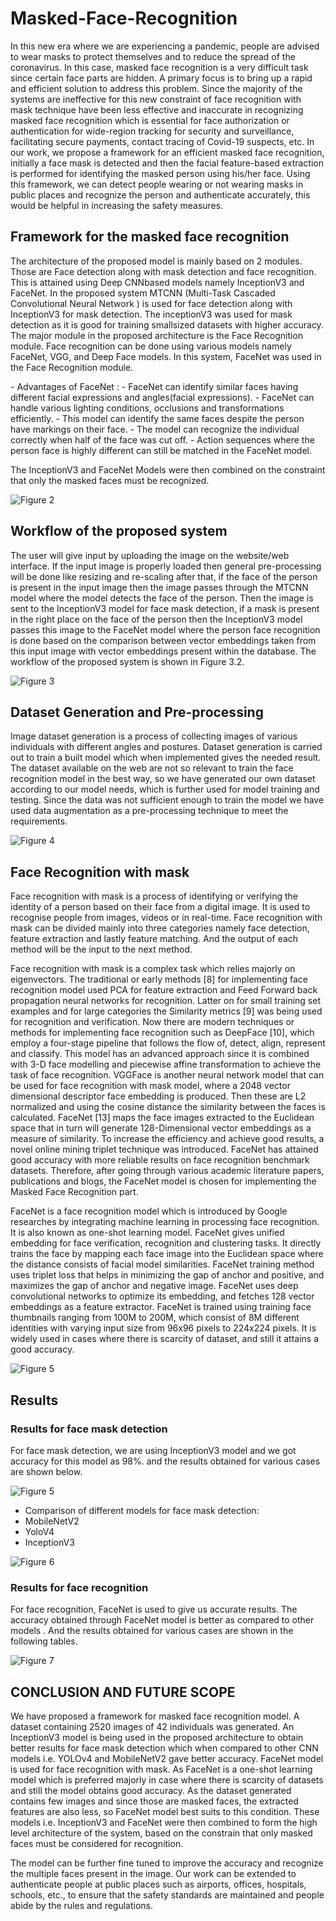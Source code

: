 # Masked-Face-Recognition
<p>In this new era where we are experiencing a pandemic, people are advised to wear masks to protect themselves and to reduce the spread of the coronavirus. In this case, masked face
recognition is a very difficult task since certain face parts are hidden. A primary focus is to bring up a rapid and efficient solution to address this problem. Since the majority of the
systems are ineffective for this new constraint of face recognition with mask technique have been less effective and inaccurate in recognizing masked face recognition which is essential
for face authorization or authentication for wide-region tracking for security and surveillance, facilitating secure payments, contact tracing of Covid-19 suspects, etc.
In our work, we propose a framework for an efficient masked face recognition, initially a face mask is detected and then the facial feature-based extraction is performed for identifying
the masked person using his/her face. Using this framework, we can detect people wearing or not wearing masks in public places and recognize the person and authenticate accurately,
this would be helpful in increasing the safety measures.</p>

## Framework for the masked face recognition
<p>The architecture of the proposed model is mainly based on 2 modules. Those are Face detection along with mask detection and face recognition. This is attained using Deep CNNbased models namely InceptionV3 and FaceNet. In the proposed system MTCNN (Multi-Task
Cascaded Convolutional Neural Network ) is used for face detection along with InceptionV3 for mask detection. The inceptionV3 was used for mask detection as it is good for training smallsized datasets with higher accuracy. The major module in the proposed architecture is the
Face Recognition module. Face recognition can be done using various models namely FaceNet, VGG, and Deep Face models. In this system, FaceNet was used in the Face Recognition
module.</p>
- Advantages of FaceNet :
 - FaceNet can identify similar faces having different facial expressions and angles(facial
expressions).
 - FaceNet can handle various lighting conditions, occlusions and transformations efficiently.
 - This model can identify the same faces despite the person have markings on their face.
 - The model can recognize the individual correctly when half of the face was cut off.
 - Action sequences where the person face is highly different can still be matched in the
FaceNet model.
<p>The InceptionV3 and FaceNet Models were then combined on the constraint that only the
masked faces must be recognized.</p>

![Figure 2](HLL.png)

## Workflow of the proposed system
<p> The user will give input by uploading the image on the website/web interface. If the input image is properly loaded then general pre-processing will be done like resizing and re-scaling
after that, if the face of the person is present in the input image then the image passes through the MTCNN model where the model detects the face of the person. Then the image is sent to
the InceptionV3 model for face mask detection, if a mask is present in the right place on the face of the person then the InceptionV3 model passes this image to the FaceNet model where
the person face recognition is done based on the comparison between vector embeddings taken from this input image with vector embeddings present within the database. The workflow of
the proposed system is shown in Figure 3.2.</p>

![Figure 3](workflow.png)

## Dataset Generation and Pre-processing
<p>Image dataset generation is a process of collecting images of various individuals with different angles and postures. Dataset generation is carried out to train a built model which when
implemented gives the needed result. The dataset available on the web are not so relevant to train the face recognition model in the best way, so we have generated our own dataset
according to our model needs, which is further used for model training and testing. Since the data was not sufficient enough to train the model we have used data augmentation as a
pre-processing technique to meet the requirements.</p>

![Figure 4](dataset.png)

## Face Recognition with mask
<p>Face recognition with mask is a process of identifying or verifying the identity of a person based on their face from a digital image. It is used to recognise people from images, videos
or in real-time. Face recognition with mask can be divided mainly into three categories namely face detection, feature extraction and lastly feature matching. And the output of each
method will be the input to the next method. </p>

<p>Face recognition with mask is a complex task which relies majorly on eigenvectors. The traditional or early methods [8] for implementing face recognition model used PCA for feature
extraction and Feed Forward back propagation neural networks for recognition. Latter on for small training set examples and for large categories the Similarity metrics [9] was being used
for recognition and verification. Now there are modern techniques or methods for implementing face recognition such as DeepFace [10], which employ a four-stage pipeline that follows
the flow of, detect, align, represent and classify. This model has an advanced approach since it is combined with 3-D face modelling and piecewise affine transformation to achieve the task
of face recognition. VGGFace is another neural network model that can be used for face recognition with mask model, where a 2048 vector dimensional descriptor face embedding is
produced. Then these are L2 normalized and using the cosine distance the similarity between the faces is calculated. FaceNet [13] maps the face images extracted to the Euclidean
space that in turn will generate 128-Dimensional vector embeddings as a measure of similarity. To increase the efficiency and achieve good results, a novel online mining triplet technique was
introduced. FaceNet has attained good accuracy with more reliable results on face recognition benchmark datasets. Therefore, after going through various academic literature papers, publications and blogs, the FaceNet model is chosen for implementing the Masked Face Recognition
part. </p> 

<p>FaceNet is a face recognition model which is introduced by Google researches by integrating machine learning in processing face recognition. It is also known as one-shot learning
model. FaceNet gives unified embedding for face verification, recognition and clustering tasks. It directly trains the face by mapping each face image into the Euclidean space where the distance consists of facial model similarities. FaceNet training method uses triplet loss that helps
in minimizing the gap of anchor and positive, and maximizes the gap of anchor and negative image. FaceNet uses deep convolutional networks to optimize its embedding, and fetches 128
vector embeddings as a feature extractor. FaceNet is trained using training face thumbnails ranging from 100M to 200M, which consist of 8M different identities with varying input size
from 96x96 pixels to 224x224 pixels. It is widely used in cases where there is scarcity of dataset, and still it attains a good accuracy. </p>

![Figure 5](Framework1.png)

## Results 
### Results for face mask detection
<p>For face mask detection, we are using InceptionV3 model and we got accuracy for this model as 98%. and the results obtained for various cases are shown below.</p>

![Figure 5](Res1.png)

- Comparison of different models for face mask detection:
 - MobileNetV2
 - YoloV4
 - InceptionV3
 
![Figure 6](metric.png)

### Results for face recognition
<p>For face recognition, FaceNet is used to give us accurate results. The accuracy obtained through FaceNet model is better as compared to other models . And the results obtained for
various cases are shown in the following tables. </p>

![Figure 7](Res2.png)


## CONCLUSION AND FUTURE SCOPE
<p>We have proposed a framework for masked face recognition model. A dataset containing 2520 images of 42 individuals was generated. An InceptionV3 model is being used in the
proposed architecture to obtain better results for face mask detection which when compared to other CNN models i.e. YOLOv4 and MobileNetV2 gave better accuracy. FaceNet model
is used for face recognition with mask. As FaceNet is a one-shot learning model which is preferred majorly in case where there is scarcity of datasets and still the model obtains good
accuracy. As the dataset generated contains few images and since those are masked faces, the extracted features are also less, so FaceNet model best suits to this condition. These models
i.e. InceptionV3 and FaceNet were then combined to form the high level architecture of the system, based on the constrain that only masked faces must be considered for recognition. </p>

<p>The model can be further fine tuned to improve the accuracy and recognize the multiple faces present in the image. Our work can be extended to authenticate people at public places such
as airports, offices, hospitals, schools, etc., to ensure that the safety standards are maintained and people abide by the rules and regulations.</p>
